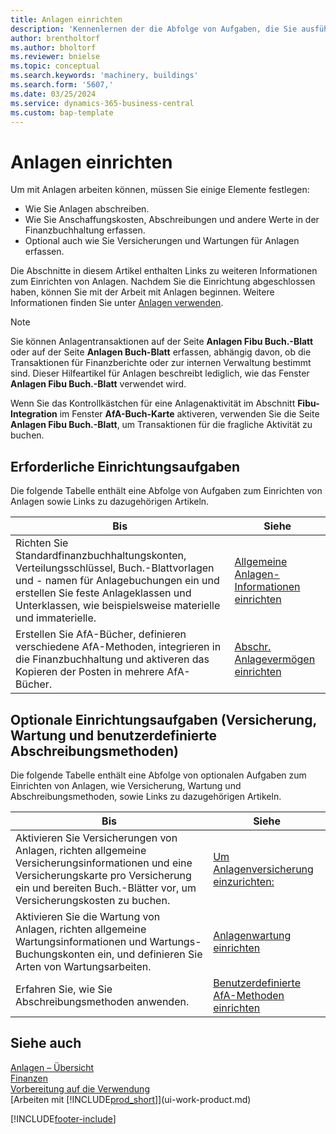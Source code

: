 ```yaml
---
title: Anlagen einrichten
description: 'Kennenlernen der die Abfolge von Aufgaben, die Sie ausführen müssen, um Anlagen einzurichten, wie Arbeitsplätze oder Gebäude.'
author: brentholtorf
ms.author: bholtorf
ms.reviewer: bnielse
ms.topic: conceptual
ms.search.keywords: 'machinery, buildings'
ms.search.form: '5607,'
ms.date: 03/25/2024
ms.service: dynamics-365-business-central
ms.custom: bap-template
---
```

# <a name="setting-up-fixed-assets"></a>Anlagen einrichten

Um mit Anlagen arbeiten können, müssen Sie einige Elemente festlegen:  

* Wie Sie Anlagen abschreiben.  
* Wie Sie Anschaffungskosten, Abschreibungen und andere Werte in der Finanzbuchhaltung erfassen.  
* Optional auch wie Sie Versicherungen und Wartungen für Anlagen erfassen.

Die Abschnitte in diesem Artikel enthalten Links zu weiteren Informationen zum Einrichten von Anlagen. Nachdem Sie die Einrichtung abgeschlossen haben, können Sie mit der Arbeit mit Anlagen beginnen. Weitere Informationen finden Sie unter [Anlagen verwenden](fa-manage.md).  

> [!NOTE]  
> Sie können Anlagentransaktionen auf der Seite **Anlagen Fibu Buch.-Blatt** oder auf der Seite **Anlagen Buch-Blatt** erfassen, abhängig davon, ob die Transaktionen für Finanzberichte oder zur internen Verwaltung bestimmt sind. Dieser Hilfeartikel für Anlagen beschreibt lediglich, wie das Fenster **Anlagen Fibu Buch.-Blatt** verwendet wird.  

Wenn Sie das Kontrollkästchen für eine Anlagenaktivität im Abschnitt **Fibu-Integration** im Fenster **AfA-Buch-Karte** aktiveren, verwenden Sie die Seite **Anlagen Fibu Buch.-Blatt**, um Transaktionen für die fragliche Aktivität zu buchen.

## <a name="required-setup-tasks"></a>Erforderliche Einrichtungsaufgaben

Die folgende Tabelle enthält eine Abfolge von Aufgaben zum Einrichten von Anlagen sowie Links zu dazugehörigen Artikeln.

| Bis | Siehe |
|---|---|
| Richten Sie Standardfinanzbuchhaltungskonten, Verteilungsschlüssel, Buch.-Blattvorlagen und - namen für Anlagebuchungen ein und erstellen Sie feste Anlageklassen und Unterklassen, wie beispielsweise materielle und immaterielle. |[Allgemeine Anlagen-Informationen einrichten](fa-how-setup-general.md) |
| Erstellen Sie AfA-Bücher, definieren verschiedene AfA-Methoden, integrieren in die Finanzbuchhaltung und aktiveren das Kopieren der Posten in mehrere AfA-Bücher. |[Abschr. Anlagevermögen einrichten](fa-how-setup-depreciation.md) |

## <a name="optional-setup-tasks-insurance-maintenance-and-user-defined-depreciation-methods"></a>Optionale Einrichtungsaufgaben (Versicherung, Wartung und benutzerdefinierte Abschreibungsmethoden)

Die folgende Tabelle enthält eine Abfolge von optionalen Aufgaben zum Einrichten von Anlagen, wie Versicherung, Wartung und Abschreibungsmethoden, sowie Links zu dazugehörigen Artikeln. 

| Bis | Siehe |
|---|---|
| Aktivieren Sie Versicherungen von Anlagen, richten allgemeine Versicherungsinformationen und eine Versicherungskarte pro Versicherung ein und bereiten Buch.-Blätter vor, um Versicherungskosten zu buchen. |[Um Anlagenversicherung einzurichten:](fa-how-setup-insurance.md) |
| Aktivieren Sie die Wartung von Anlagen, richten allgemeine Wartungsinformationen und Wartungs-Buchungskonten ein, und definieren Sie Arten von Wartungsarbeiten. |[Anlagenwartung einrichten](fa-how-setup-maintenance.md) |
| Erfahren Sie, wie Sie Abschreibungsmethoden anwenden. |[Benutzerdefinierte AfA-Methoden einrichten](fa-how-setup-user-defined-depreciation-method.md) |

## <a name="see-also"></a>Siehe auch

[Anlagen – Übersicht](fa-manage.md)  
[Finanzen](finance.md)  
[Vorbereitung auf die Verwendung](ui-get-ready-business.md)  
[Arbeiten mit [!INCLUDE[prod_short](includes/prod_short.md)]](ui-work-product.md)

[!INCLUDE[footer-include](includes/footer-banner.md)]
